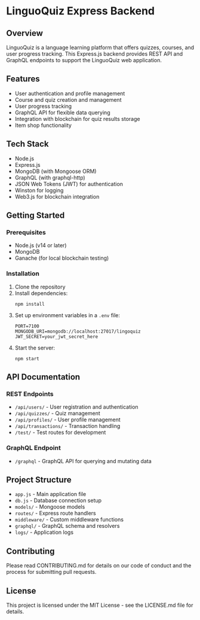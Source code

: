 # LinguoQuiz Express Backend

## Overview
LinguoQuiz is a language learning platform that offers quizzes, courses, and user progress tracking. This Express.js backend provides REST API and GraphQL endpoints to support the LinguoQuiz web application.

## Features
- User authentication and profile management
- Course and quiz creation and management
- User progress tracking
- GraphQL API for flexible data querying
- Integration with blockchain for quiz results storage
- Item shop functionality

## Tech Stack
- Node.js
- Express.js
- MongoDB (with Mongoose ORM)
- GraphQL (with graphql-http)
- JSON Web Tokens (JWT) for authentication
- Winston for logging
- Web3.js for blockchain integration

## Getting Started

### Prerequisites
- Node.js (v14 or later)
- MongoDB
- Ganache (for local blockchain testing)

### Installation
1. Clone the repository
2. Install dependencies:
   ```
   npm install
   ```
3. Set up environment variables in a `.env` file:
   ```
   PORT=7100
   MONGODB_URI=mongodb://localhost:27017/lingoquiz
   JWT_SECRET=your_jwt_secret_here
   ```
4. Start the server:
   ```
   npm start
   ```

## API Documentation

### REST Endpoints
- `/api/users/` - User registration and authentication
- `/api/quizzes/` - Quiz management
- `/api/profiles/` - User profile management
- `/api/transactions/` - Transaction handling
- `/test/` - Test routes for development

### GraphQL Endpoint
- `/graphql` - GraphQL API for querying and mutating data

## Project Structure
- `app.js` - Main application file
- `db.js` - Database connection setup
- `models/` - Mongoose models
- `routes/` - Express route handlers
- `middleware/` - Custom middleware functions
- `graphql/` - GraphQL schema and resolvers
- `logs/` - Application logs

## Contributing
Please read CONTRIBUTING.md for details on our code of conduct and the process for submitting pull requests.

## License
This project is licensed under the MIT License - see the LICENSE.md file for details.
